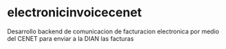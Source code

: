 # electronicinvoicecenet
Desarrollo backend de comunicacion de facturacion electronica por medio del CENET para enviar a la DIAN las facturas
